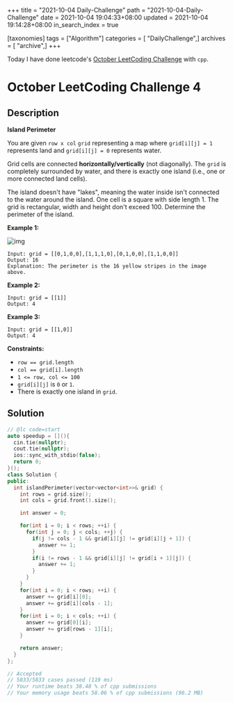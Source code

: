 +++
title = "2021-10-04 Daily-Challenge"
path = "2021-10-04-Daily-Challenge"
date = 2021-10-04 19:04:33+08:00
updated = 2021-10-04 19:14:28+08:00
in_search_index = true

[taxonomies]
tags = ["Algorithm"]
categories = [ "DailyChallenge",]
archives = [ "archive",]
+++

Today I have done leetcode's [October LeetCoding Challenge](https://leetcode.com/problems/island-perimeter/) with `cpp`.

<!-- more -->

# October LeetCoding Challenge 4

## Description

**Island Perimeter**

You are given `row x col` `grid` representing a map where `grid[i][j] = 1` represents land and `grid[i][j] = 0` represents water.

Grid cells are connected **horizontally/vertically** (not diagonally). The `grid` is completely surrounded by water, and there is exactly one island (i.e., one or more connected land cells).

The island doesn't have "lakes", meaning the water inside isn't connected to the water around the island. One cell is a square with side length 1. The grid is rectangular, width and height don't exceed 100. Determine the perimeter of the island.

 

**Example 1:**

![img](https://assets.leetcode.com/uploads/2018/10/12/island.png)

```
Input: grid = [[0,1,0,0],[1,1,1,0],[0,1,0,0],[1,1,0,0]]
Output: 16
Explanation: The perimeter is the 16 yellow stripes in the image above.
```

**Example 2:**

```
Input: grid = [[1]]
Output: 4
```

**Example 3:**

```
Input: grid = [[1,0]]
Output: 4
```

 

**Constraints:**

- `row == grid.length`
- `col == grid[i].length`
- `1 <= row, col <= 100`
- `grid[i][j]` is `0` or `1`.
- There is exactly one island in `grid`.

## Solution

``` cpp
// @lc code=start
auto speedup = [](){
  cin.tie(nullptr);
  cout.tie(nullptr);
  ios::sync_with_stdio(false);
  return 0;
}();
class Solution {
public:
  int islandPerimeter(vector<vector<int>>& grid) {
    int rows = grid.size();
    int cols = grid.front().size();

    int answer = 0;

    for(int i = 0; i < rows; ++i) {
      for(int j = 0; j < cols; ++j) {
        if(j != cols - 1 && grid[i][j] != grid[i][j + 1]) {
          answer += 1;
        }
        if(i != rows - 1 && grid[i][j] != grid[i + 1][j]) {
          answer += 1;
        }
      }
    }
    for(int i = 0; i < rows; ++i) {
      answer += grid[i][0];
      answer += grid[i][cols - 1];
    }
    for(int i = 0; i < cols; ++i) {
      answer += grid[0][i];
      answer += grid[rows - 1][i];
    }

    return answer;
  }
};

// Accepted
// 5833/5833 cases passed (119 ms)
// Your runtime beats 38.48 % of cpp submissions
// Your memory usage beats 58.06 % of cpp submissions (96.2 MB)
```
